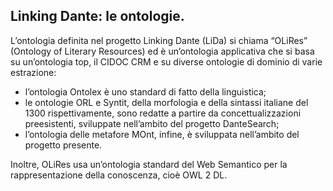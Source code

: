 ## Linking Dante: le ontologie.

L’ontologia definita nel progetto Linking Dante (LiDa) si chiama “OLiRes” (Ontology of Literary Resources) ed è un’ontologia applicativa che si basa su un’ontologia top, il CIDOC CRM e su diverse ontologie di dominio di varie estrazione:

- l’ontologia Ontolex è uno standard di fatto della linguistica;
- le ontologie ORL e Syntit, della morfologia e della sintassi italiane del 1300 rispettivamente, sono redatte a partire da concettualizzazioni preesistenti, sviluppate nell’ambito del progetto DanteSearch;
- l’ontologia delle metafore MOnt, infine, è sviluppata nell’ambito del progetto presente.

Inoltre, OLiRes usa un’ontologia standard del Web Semantico per la rappresentazione della conoscenza, cioè OWL 2 DL.





